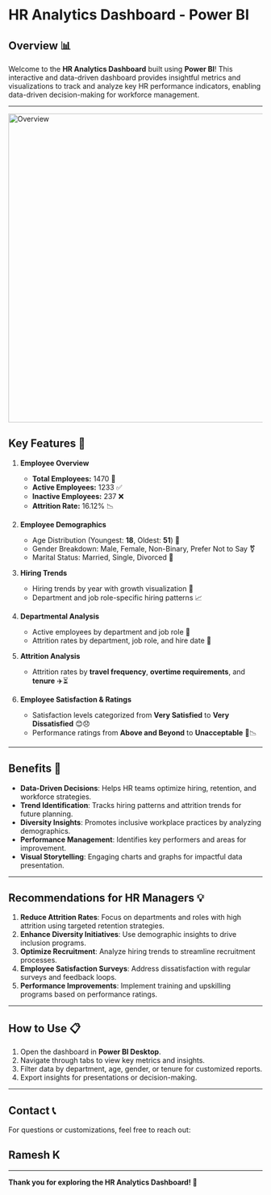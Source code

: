 # HR Analytics Dashboard - Power BI

## Overview 📊

Welcome to the **HR Analytics Dashboard** built using **Power BI**! This interactive and data-driven dashboard provides insightful metrics and visualizations to track and analyze key HR performance indicators, enabling data-driven decision-making for workforce management.

---
<img width="613" alt="Overview" src="https://github.com/user-attachments/assets/fd66cd47-1d3f-4e29-b790-735e73e3c364" />

## Key Features 🚀

1. **Employee Overview**

   - **Total Employees:** 1470 👥
   - **Active Employees:** 1233 ✅
   - **Inactive Employees:** 237 ❌
   - **Attrition Rate:** 16.12% 📉

2. **Employee Demographics**

   - Age Distribution (Youngest: **18**, Oldest: **51**) 🎂
   - Gender Breakdown: Male, Female, Non-Binary, Prefer Not to Say ⚧️
   - Marital Status: Married, Single, Divorced 💍

3. **Hiring Trends**

   - Hiring trends by year with growth visualization 📅
   - Department and job role-specific hiring patterns 📈

4. **Departmental Analysis**

   - Active employees by department and job role 🏢
   - Attrition rates by department, job role, and hire date 🔄

5. **Attrition Analysis**

   - Attrition rates by **travel frequency**, **overtime requirements**, and **tenure** ✈️⏳

6. **Employee Satisfaction & Ratings**

   - Satisfaction levels categorized from **Very Satisfied** to **Very Dissatisfied** 😊😞
   - Performance ratings from **Above and Beyond** to **Unacceptable** 🌟📉

---

## Benefits 🌟

- **Data-Driven Decisions**: Helps HR teams optimize hiring, retention, and workforce strategies.
- **Trend Identification**: Tracks hiring patterns and attrition trends for future planning.
- **Diversity Insights**: Promotes inclusive workplace practices by analyzing demographics.
- **Performance Management**: Identifies key performers and areas for improvement.
- **Visual Storytelling**: Engaging charts and graphs for impactful data presentation.

---

## Recommendations for HR Managers 💡

1. **Reduce Attrition Rates**: Focus on departments and roles with high attrition using targeted retention strategies.
2. **Enhance Diversity Initiatives**: Use demographic insights to drive inclusion programs.
3. **Optimize Recruitment**: Analyze hiring trends to streamline recruitment processes.
4. **Employee Satisfaction Surveys**: Address dissatisfaction with regular surveys and feedback loops.
5. **Performance Improvements**: Implement training and upskilling programs based on performance ratings.

---

## How to Use 📋

1. Open the dashboard in **Power BI Desktop**.
2. Navigate through tabs to view key metrics and insights.
3. Filter data by department, age, gender, or tenure for customized reports.
4. Export insights for presentations or decision-making.

---

## Contact 📞

For questions or customizations, feel free to reach out:
## Ramesh K

---

**Thank you for exploring the HR Analytics Dashboard! 🚀**

